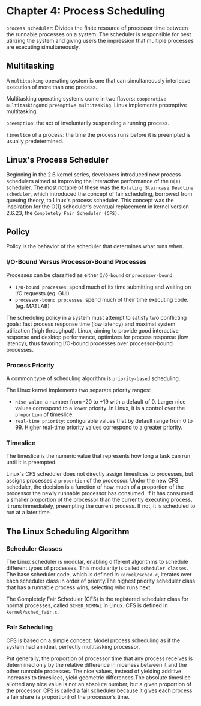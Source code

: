 # Chapter 4: Process Scheduling

`process scheduler`: Divides the finite resource of processor time between the runnable processes on a system. The scheduler is responsible for best utilizing the system and giving users the impression that multiple processes are executing simultaneously.


## Multitasking
A `multitasking` operating system is one that can simultaneously interleave execution of more than one process.

Multitasking operating systems come in two flavors: `cooperative multitasking`and `preemptive multitasking`. Linux implements preemptive multitasking.

`preemption`: the act of involuntarily suspending a running process.

`timeslice` of a process: the time the process runs before it is preempted is usually predetermined.


## Linux's Process Scheduler
Beginning in the 2.6 kernel series, developers introduced new process schedulers aimed at improving the interactive performance of the `O(1)` scheduler. The most notable of these was the `Rotating Staircase Deadline scheduler`, which introduced the concept of fair scheduling, borrowed from queuing theory, to Linux's process scheduler. This concept was the inspiration for the O(1) scheduler's eventual replacement in kernel version 2.6.23, the `Completely Fair Scheduler (CFS)`.


## Policy
Policy is the behavior of the scheduler that determines what runs when.

### I/O-Bound Versus Processor-Bound Processes
Processes can be classified as either `I/O-bound` or `processor-bound`.
- `I/O-bound processes`: spend much of its time submitting and waiting on I/O requests.(eg. GUI)
- `processor-bound processes`:  spend much of their time executing code.(eg. MATLAB)

The scheduling policy in a system must attempt to satisfy two conflicting goals: fast process response time (low latency) and maximal system utilization (high throughput). Linux, aiming to provide good interactive response and desktop performance, optimizes for process response (low latency), thus favoring I/O-bound processes over processor-bound processes.

### Process Priority
A common type of scheduling algorithm is `priority-based` scheduling.

The Linux kernel implements two separate priority ranges:
- `nise value`: a number from -20 to +19 with a default of 0. Larger nice values correspond to a lower priority. In Linux, it is a control over the `proportion` of timeslice.
- `real-time priority`: configurable values that by default range from 0 to 99. Higher real-time priority values correspond to a greater priority.

### Timeslice
The timeslice is the numeric value that represents how long a task can run until it is preempted.

Linux's CFS scheduler does not directly assign timeslices to processes, but assigns processes a `proportion` of the processor. Under the new CFS scheduler, the decision is a function of how much of a proportion of the processor the newly runnable processor has consumed. If it has consumed a smaller proportion of the processor than the currently executing process, it runs immediately, preempting the current process. If not, it is scheduled to run at a later time.


## The Linux Scheduling Algorithm
### Scheduler Classes
The Linux scheduler is modular, enabling different algorithms to schedule different types of processes. This modularity is called `scheduler classes`. The base scheduler code, which is defined in `kernel/sched.c`, iterates over each scheduler class in order of priority.The highest priority scheduler class that has a runnable process wins, selecting who runs next.

The Completely Fair Scheduler (CFS) is the registered scheduler class for normal processes, called `SCHED_NORMAL` in Linux. CFS is defined in `kernel/sched_fair.c`.

### Fair Scheduling
CFS is based on a simple concept: Model process scheduling as if the system had an ideal, perfectly multitasking processor.

Put generally, the proportion of processor time that any process receives is determined only by the relative difference in niceness between it and the other runnable processes. The nice values, instead of yielding additive increases to timeslices, yield geometric differences.The absolute timeslice allotted any nice value is not an absolute number, but a given proportion of the processor. CFS is called a fair scheduler because it gives each process a fair share (a proportion) of the processor’s time.
